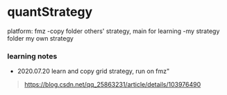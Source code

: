 # quantStrategy
platform: fmz
-copy folder
  others' strategy, main for learning
-my strategy folder
  my own strategy
### learning notes
- 2020.07.20 learn and copy grid strategy, run on fmz"
> https://blog.csdn.net/qq_25863231/article/details/103976490
